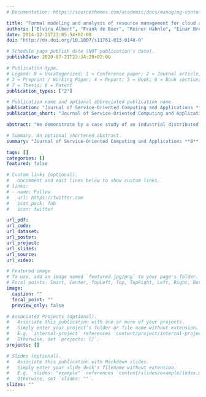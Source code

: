 ```yaml
---
# Documentation: https://sourcethemes.com/academic/docs/managing-content/

title: "Formal modeling and analysis of resource management for cloud architectures: an industrial case study using Real-Time ABS"
authors: ["Elvira Albert", "Frank de Boer", "Reiner Hähnle", "Einar Broch Johnsen", "Rudolf Schlatte", "S. Lizeth Tapia Tarifa", "Peter Y. H. Wong"]
date: 2014-12-21T23:05:54+02:00 
doi: "http://dx.doi.org/10.1007/s11761-013-0148-0"

# Schedule page publish date (NOT publication's date).
publishDate: 2020-07-21T23:34:28+02:00

# Publication type.
# Legend: 0 = Uncategorized; 1 = Conference paper; 2 = Journal article;
# 3 = Preprint / Working Paper; 4 = Report; 5 = Book; 6 = Book section;
# 7 = Thesis; 8 = Patent
publication_types: ["2"]

# Publication name and optional abbreviated publication name.
publication: "Journal of Service-Oriented Computing and Applications **8** (4):323-339, 2014. © Springer."
publication_short: "Journal of Service-Oriented Computing and Applications **8** (4):323-339, 2014"

abstract: "We demonstrate by a case study of an industrial distributed system how performance, resource consumption, and deployment on the cloud can be formally modeled and analyzed using the abstract behavioral specification language Real-Time ABS. These non-functional aspects of the system are integrated with an existing formal model of the functional system behavior, achieving a separation of concerns between the functional and non-functional aspects in the integrated model. The resource costs associated with execution in the system depend on the size of local data structures, which evolve over time; we derive corresponding worst-case cost estimations by static analysis techniques and integrate them into our resource-sensitive model. The model is further parameterized with respect to deployment scenarios which capture different application-level management policies for virtualized resources. The model is validated against the existing system’s performance characteristics and used to simulate, analyze, and compare deployment scenarios on the cloud."

# Summary. An optional shortened abstract.
summary: "Journal of Service-Oriented Computing and Applications **8** (4):323-339, 2014"

tags: []
categories: []
featured: false

# Custom links (optional).
#   Uncomment and edit lines below to show custom links.
# links:
# - name: Follow
#   url: https://twitter.com
#   icon_pack: fab
#   icon: twitter

url_pdf:
url_code:
url_dataset:
url_poster:
url_project:
url_slides:
url_source:
url_video:

# Featured image
# To use, add an image named `featured.jpg/png` to your page's folder. 
# Focal points: Smart, Center, TopLeft, Top, TopRight, Left, Right, BottomLeft, Bottom, BottomRight.
image:
  caption: ""
  focal_point: ""
  preview_only: false

# Associated Projects (optional).
#   Associate this publication with one or more of your projects.
#   Simply enter your project's folder or file name without extension.
#   E.g. `internal-project` references `content/project/internal-project/index.md`.
#   Otherwise, set `projects: []`.
projects: []

# Slides (optional).
#   Associate this publication with Markdown slides.
#   Simply enter your slide deck's filename without extension.
#   E.g. `slides: "example"` references `content/slides/example/index.md`.
#   Otherwise, set `slides: ""`.
slides: ""
---
```

